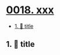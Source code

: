 # [0018. xxx](https://github.com/Tdahuyou/TNotes.egg/tree/main/notes/0018.%20xxx)

<!-- region:toc -->
- [1. 📒 title](#1--title)
<!-- endregion:toc -->

## 1. 📒 title

